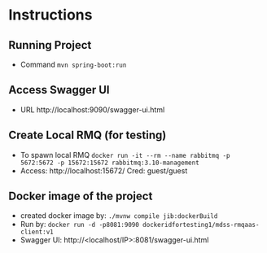 # Instructions

## Running Project

* Command ``mvn spring-boot:run ``

## Access Swagger UI

* URL http://localhost:9090/swagger-ui.html

## Create Local RMQ (for testing)

* To spawn local RMQ ``docker run -it --rm --name rabbitmq -p 5672:5672 -p 15672:15672 rabbitmq:3.10-management``
* Access: http://localhost:15672/  Cred: guest/guest

## Docker image of the project

* created docker image by: ```./mvnw compile jib:dockerBuild```
* Run by: ``docker run -d -p8081:9090 dockeridfortesting1/mdss-rmqaas-client:v1``
* Swagger UI: http://<localhost/IP>:8081/swagger-ui.html 